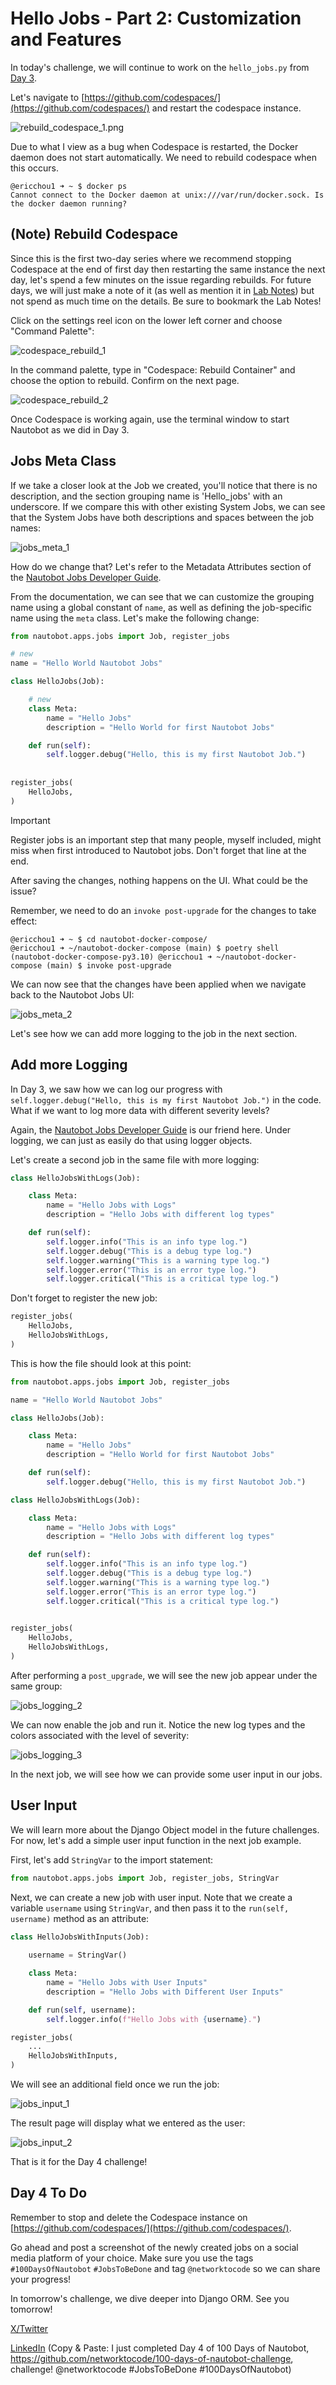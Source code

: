 # Hello Jobs - Part 2: Customization and Features

In today's challenge, we will continue to work on the ```hello_jobs.py``` from [Day 3](https://github.com/networktocode-llc/100-days-of-nautobot-challenge/blob/main/Day003_Hello_Jobs_Part_1/README.md).

Let's navigate to [https://github.com/codespaces/](https://github.com/codespaces/) and restart the codespace instance.

![rebuild_codespace_1.png](../Lab_Setup/lab_related_notes/images/rebuild_codespace_1.png)

Due to what I view as a bug when Codespace is restarted, the Docker daemon does not start automatically. We need to rebuild codespace when this occurs.

```
@ericchou1 ➜ ~ $ docker ps
Cannot connect to the Docker daemon at unix:///var/run/docker.sock. Is the docker daemon running?
```

## (Note) Rebuild Codespace

Since this is the first two-day series where we recommend stopping Codespace at the end of first day then restarting the same instance the next day, let's spend a few minutes on the issue regarding rebuilds. For future days, we will just make a note of it (as well as mention it in [Lab Notes](../Lab_Setup/lab_related_notes/README.md)) but not spend as much time on the details. Be sure to bookmark the Lab Notes!

Click on the settings reel icon on the lower left corner and choose "Command Palette":

![codespace_rebuild_1](images/codespace_rebuild_1.png)

In the command palette, type in "Codespace: Rebuild Container" and choose the option to rebuild. Confirm on the next page.

![codespace_rebuild_2](images/codespace_rebuild_2.png)

Once Codespace is working again, use the terminal window to start Nautobot as we did in Day 3.

## Jobs Meta Class

If we take a closer look at the Job we created, you'll notice that there is no description, and the section grouping name is 'Hello_jobs' with an underscore. If we compare this with other existing System Jobs, we can see that the System Jobs have both descriptions and spaces between the job names:

![jobs_meta_1](images/jobs_meta_1.png)

How do we change that? Let's refer to the Metadata Attributes section of the [Nautobot Jobs Developer Guide](https://docs.nautobot.com/projects/core/en/stable/development/jobs/#module-metadata-attributes). 

From the documentation, we can see that we can customize the grouping name using a global constant of ```name```, as well as defining the job-specific name using the ```meta``` class. Let's make the following change: 

```python
from nautobot.apps.jobs import Job, register_jobs

# new
name = "Hello World Nautobot Jobs"

class HelloJobs(Job):

    # new
    class Meta:
        name = "Hello Jobs"
        description = "Hello World for first Nautobot Jobs"

    def run(self):
        self.logger.debug("Hello, this is my first Nautobot Job.")
    
    
register_jobs(
    HelloJobs,
)
```

> [!IMPORTANT]
> Register jobs is an important step that many people, myself included, might miss when first introduced to Nautobot jobs. Don't forget that line at the end.  

After saving the changes, nothing happens on the UI. What could be the issue?

Remember, we need to do an ```invoke post-upgrade``` for the changes to take effect:

```
@ericchou1 ➜ ~ $ cd nautobot-docker-compose/
@ericchou1 ➜ ~/nautobot-docker-compose (main) $ poetry shell
(nautobot-docker-compose-py3.10) @ericchou1 ➜ ~/nautobot-docker-compose (main) $ invoke post-upgrade
```

We can now see that the changes have been applied when we navigate back to the Nautobot Jobs UI:

![jobs_meta_2](images/jobs_meta_2.png)

Let's see how we can add more logging to the job in the next section.

## Add more Logging

In Day 3, we saw how we can log our progress with ```self.logger.debug("Hello, this is my first Nautobot Job.")``` in the code. What if we want to log more data with different severity levels?

Again, the [Nautobot Jobs Developer Guide](https://docs.nautobot.com/projects/core/en/stable/development/jobs/#logging) is our friend here. Under logging, we can just as easily do that using logger objects.

Let's create a second job in the same file with more logging:

```python
class HelloJobsWithLogs(Job):

    class Meta:
        name = "Hello Jobs with Logs"
        description = "Hello Jobs with different log types"

    def run(self):
        self.logger.info("This is an info type log.")
        self.logger.debug("This is a debug type log.")
        self.logger.warning("This is a warning type log.")
        self.logger.error("This is an error type log.")
        self.logger.critical("This is a critical type log.")
```

Don't forget to register the new job:

```python
register_jobs(
    HelloJobs,
    HelloJobsWithLogs,
)
```

This is how the file should look at this point:

```python
from nautobot.apps.jobs import Job, register_jobs

name = "Hello World Nautobot Jobs"

class HelloJobs(Job):

    class Meta:
        name = "Hello Jobs"
        description = "Hello World for first Nautobot Jobs"

    def run(self):
        self.logger.debug("Hello, this is my first Nautobot Job.")

class HelloJobsWithLogs(Job):

    class Meta:
        name = "Hello Jobs with Logs"
        description = "Hello Jobs with different log types"

    def run(self):
        self.logger.info("This is an info type log.")
        self.logger.debug("This is a debug type log.")
        self.logger.warning("This is a warning type log.")
        self.logger.error("This is an error type log.")
        self.logger.critical("This is a critical type log.")
       

register_jobs(
    HelloJobs,
    HelloJobsWithLogs,
)
```

After performing a ```post_upgrade```, we will see the new job appear under the same group:

![jobs_logging_2](images/jobs_logging_2.png)

We can now enable the job and run it. Notice the new log types and the colors associated with the level of severity:

![jobs_logging_3](images/jobs_logging_3.png)

In the next job, we will see how we can provide some user input in our jobs.

## User Input

We will learn more about the Django Object model in the future challenges. For now, let's add a simple user input function in the next job example.

First, let's add ```StringVar``` to the import statement:

```python
from nautobot.apps.jobs import Job, register_jobs, StringVar
```

Next, we can create a new job with user input. Note that we create a variable ```username``` using ```StringVar```, and then pass it to the ```run(self, username)``` method as an attribute:

```python
class HelloJobsWithInputs(Job):
    
    username = StringVar()

    class Meta:
        name = "Hello Jobs with User Inputs"
        description = "Hello Jobs with Different User Inputs"

    def run(self, username):
        self.logger.info(f"Hello Jobs with {username}.")

register_jobs(
    ...
    HelloJobsWithInputs,
)
```

We will see an additional field once we run the job:

![jobs_input_1](images/jobs_input_1.png)

The result page will display what we entered as the user:

![jobs_input_2](images/jobs_input_2.png)

That is it for the Day 4 challenge!

## Day 4 To Do

Remember to stop and delete the Codespace instance on [https://github.com/codespaces/](https://github.com/codespaces/).

Go ahead and post a screenshot of the newly created jobs on a social media platform of your choice. Make sure you use the tags `#100DaysOfNautobot` `#JobsToBeDone` and tag `@networktocode` so we can share your progress!

In tomorrow's challenge, we dive deeper into Django ORM. See you tomorrow!

[X/Twitter](<https://twitter.com/intent/tweet?url=https://github.com/networktocode/100-days-of-nautobot-challenge&text=I+jst+completed+Day+4+of+the+100+days+of+nautobot+challenge+!&hashtags=100DaysOfNautobot,JobsToBeDone>)

[LinkedIn](https://www.linkedin.com/) (Copy & Paste: I just completed Day 4 of 100 Days of Nautobot, https://github.com/networktocode/100-days-of-nautobot-challenge, challenge! @networktocode #JobsToBeDone #100DaysOfNautobot)
